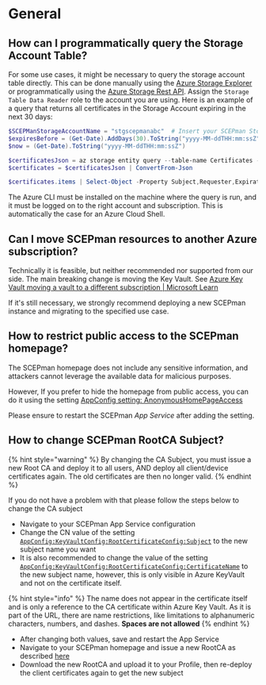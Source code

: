 # General

## How can I programmatically query the Storage Account Table?

For some use cases, it might be necessary to query the storage account table directly. This can be done manually using the [Azure Storage Explorer](https://azure.microsoft.com/en-us/features/storage-explorer/) or programmatically using the [Azure Storage Rest API](https://docs.microsoft.com/en-us/rest/api/storageservices/query-entities). Assign the `Storage Table Data Reader` role to the account you are using. Here is an example of a query that returns all certificates in the Storage Account expiring in the next 30 days:

```powershell
$SCEPManStorageAccountName = "stgscepmanabc"  # Insert your SCEPman Storage Account name here
$expiresBefore = (Get-Date).AddDays(30).ToString("yyyy-MM-ddTHH:mm:ssZ")  # Find all certificates that expire before this date
$now = (Get-Date).ToString("yyyy-MM-ddTHH:mm:ssZ")                        # and                   that expire after this date

$certificatesJson = az storage entity query --table-name Certificates --account-name $SCEPManStorageAccountName --auth-mode login --filter "ExpirationDate lt datetime'$expiresBefore' and ExpirationDate gt datetime'$now' and Revoked eq false"
$certificates = $certificatesJson | ConvertFrom-Json

$certificates.items | Select-Object -Property Subject,Requester,ExpirationDate,FQDNs
```

The Azure CLI must be installed on the machine where the query is run, and it must be logged on to the right account and subscription. This is automatically the case for an Azure Cloud Shell.

## Can I move SCEPman resources to another Azure subscription?

Technically it is feasible, but neither recommended nor supported from our side.  The main breaking change is moving the Key Vault. See  [Azure Key Vault moving a vault to a different subscription | Microsoft Learn](https://learn.microsoft.com/EN-us/azure/key-vault/general/move-subscription)

If it's still necessary, we strongly recommend deploying a new SCEPman instance and migrating to the specified use case.

## How to restrict public access to the SCEPman homepage?

The SCEPman homepage does not include any sensitive information, and attackers cannot leverage the available data for malicious purposes.&#x20;

However, If you prefer to hide the homepage from public access, you can do it using the setting [AppConfig setting: AnonymousHomePageAccess](../../scepman-configuration/optional/application-settings/basics.md#appconfig-anonymoushomepageaccess)

Please ensure to restart the SCEPman _App Service_ after adding the setting.

## How to change SCEPman RootCA Subject?

{% hint style="warning" %}
By changing the CA Subject, you must issue a new Root CA and deploy it to all users, AND deploy all client/device certificates again. The old certificates are then no longer valid.
{% endhint %}

If you do not have a problem with that please follow the steps below to change the CA subject

* Navigate to your SCEPman App Service configuration
* Change the CN value of the setting [`AppConfig:KeyVaultConfig:RootCertificateConfig:Subject`](../../scepman-configuration/optional/application-settings/azure-keyvault.md#appconfig-keyvaultconfig-rootcertificateconfig-subject) to the new subject name you want
* It is also recommended to change the value of the setting [`AppConfig:KeyVaultConfig:RootCertificateConfig:CertificateName`](../../scepman-configuration/optional/application-settings/azure-keyvault.md#appconfig-keyvaultconfig-rootcertificateconfig-certificatename) to the new subject name, however, this is only visible in Azure KeyVault and not on the certificate itself.

{% hint style="info" %}
The name does not appear in the certificate itself and is only a reference to the CA certificate within Azure Key Vault. As it is part of the URL, there are name restrictions, like limitations to alphanumeric characters, numbers, and dashes. **Spaces are not allowed**
{% endhint %}

* After changing both values, save and restart the App Service
* Navigate to your SCEPman homepage and issue a new RootCA as described [here](../../scepman-configuration/first-run-root-cert.md)
* Download the new RootCA and upload it to your Profile, then re-deploy the client certificates again to get the new subject

